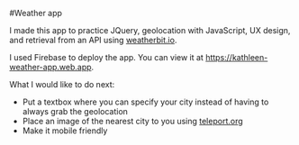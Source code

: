 #Weather app

I made this app to practice JQuery, geolocation with JavaScript, UX design, and retrieval from an API using [weatherbit.io](https://weatherbit.io).

I used Firebase to deploy the app. You can view it at https://kathleen-weather-app.web.app.

What I would like to do next:
* Put a textbox where you can specify your city instead of having to always grab the geolocation
* Place an image of the nearest city to you using [teleport.org](https://www.teleport.org)
* Make it mobile friendly
